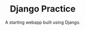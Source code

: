 <h1 align="center">
    Django Practice
</h1>

<p align="center">
    A starting webapp built using Django.
</p>